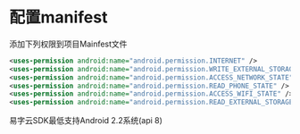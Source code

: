 # 配置manifest

添加下列权限到项目Mainfest文件

```xml
<uses-permission android:name="android.permission.INTERNET" />
<uses-permission android:name="android.permission.WRITE_EXTERNAL_STORAGE" />
<uses-permission android:name="android.permission.ACCESS_NETWORK_STATE" />
<uses-permission android:name="android.permission.READ_PHONE_STATE" />
<uses-permission android:name="android.permission.ACCESS_WIFI_STATE" />
<uses-permission android:name="android.permission.READ_EXTERNAL_STORAGE" />
```

易字云SDK最低支持Android 2.2系统(api 8)



